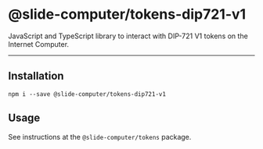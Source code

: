 # @slide-computer/tokens-dip721-v1

JavaScript and TypeScript library to interact with DIP-721 V1 tokens on the Internet Computer.

---

## Installation

```
npm i --save @slide-computer/tokens-dip721-v1
```

## Usage

See instructions at the `@slide-computer/tokens` package.
